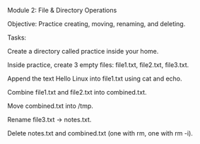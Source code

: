 Module 2: File & Directory Operations

Objective: Practice creating, moving, renaming, and deleting.

Tasks:

Create a directory called practice inside your home.

Inside practice, create 3 empty files: file1.txt, file2.txt, file3.txt.

Append the text Hello Linux into file1.txt using cat and echo.

Combine file1.txt and file2.txt into combined.txt.

Move combined.txt into /tmp.

Rename file3.txt → notes.txt.

Delete notes.txt and combined.txt (one with rm, one with rm -i).
